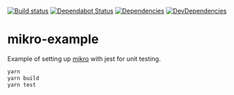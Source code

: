 [![Build status](https://github.com/lookfirst/mikro-example/workflows/Node%20CI/badge.svg)](https://github.com/lookfirst/mikro-example)
[![Dependabot Status](https://api.dependabot.com/badges/status?host=github&repo=lookfirst/mikro-example)](https://dependabot.com)
[![Dependencies](https://david-dm.org/lookfirst/mikro-example/master/status.svg)](https://david-dm.org/lookfirst/mikro-example/master)
[![DevDependencies](https://david-dm.org/lookfirst/mikro-example/master/dev-status.svg)](https://david-dm.org/lookfirst/mikro-example/master?type=dev)


# mikro-example

Example of setting up [mikro](https://github.com/mikro-orm/mikro-orm) with jest for unit testing.

```sh
yarn
yarn build
yarn test
```
